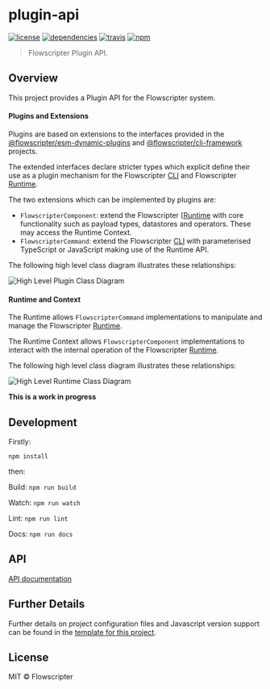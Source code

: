# plugin-api
[![license](https://img.shields.io/github/license/flowscripter/plugin-api.svg)](https://github.com/flowscripter/plugin-api/blob/master/LICENSE)
[![dependencies](https://img.shields.io/david/flowscripter/plugin-api.svg)](https://david-dm.org/flowscripter/plugin-api)
[![travis](https://api.travis-ci.com/flowscripter/plugin-api.svg)](https://travis-ci.com/flowscripter/plugin-api)
[![npm](https://img.shields.io/npm/v/@flowscripter/plugin-api.svg)](https://www.npmjs.com/package/@flowscripter/plugin-api)

> Flowscripter Plugin API.

## Overview
This project provides a Plugin API for the Flowscripter system.

#### Plugins and Extensions
Plugins are based on extensions to the interfaces provided in the
[@flowscripter/esm-dynamic-plugins](https://github.com/flowscripter/esm-dynamic-plugins)
and [@flowscripter/cli-framework](https://github.com/flowscripter/cli-framework) projects.

The extended interfaces declare stricter types which explicit define their use as a plugin mechanism for the Flowscripter
[CLI](https://github.com/flowscripter/cli) and Flowscripter [Runtime](https://github.com/flowscripter/runtime).

The two extensions which can be implemented by plugins are:

* `FlowscripterComponent`: extend the Flowscripter [[Runtime](https://github.com/flowscripter/runtime) with
core functionality such as payload types, datastores and operators. These may access the Runtime Context.
* `FlowscripterCommand`: extend the Flowscripter [CLI](https://github.com/flowscripter/cli) with parameterised
TypeScript or JavaScript making use of the Runtime API.

The following high level class diagram illustrates these relationships:

![High Level Plugin Class Diagram](http://www.plantuml.com/plantuml/proxy?fmt=svg&cache=no&src=https://raw.githubusercontent.com/flowscripter/plugin-api/master/images/high_level_plugin_class_diagram.iuml "High Level Runtime Class Diagram")

#### Runtime and Context

The Runtime allows `FlowscripterCommand` implementations to manipulate and manage the Flowscripter
[Runtime](https://github.com/flowscripter/runtime).

The Runtime Context allows `FlowscripterComponent` implementations to interact with the internal operation of the Flowscripter
[Runtime](https://github.com/flowscripter/runtime).

The following high level class diagram illustrates these relationships:

![High Level Runtime Class Diagram](http://www.plantuml.com/plantuml/proxy?fmt=svg&cache=no&src=https://raw.githubusercontent.com/flowscripter/plugin-api/master/images/high_level_runtime_class_diagram.iuml "High Level Runtime Class Diagram")

**This is a work in progress**

## Development

Firstly:

```
npm install
```

then:

Build: `npm run build`

Watch: `npm run watch`

Lint: `npm run lint`

Docs: `npm run docs`

## API

[API documentation](https://flowscripter.github.io/plugin-api)

## Further Details

Further details on project configuration files and Javascript version support can be found in
the [template for this project](https://github.com/flowscripter/ts-template/blob/master/README.md#overview).

## License

MIT © Flowscripter
